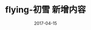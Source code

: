 ---
layout: post
title: flying-初雪 新增内容
description: 本节内容向您讲解初雪版本新增的自定义主键生成器和“或”查询特性
category: blog
date: 2017-04-15
list_number: false
---